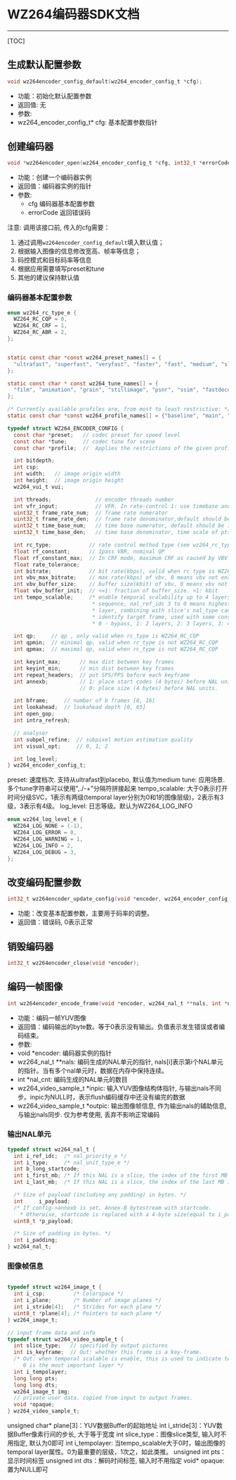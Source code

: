 # WZ264编码器SDK文档

---

[TOC]


## 生成默认配置参数

```c
void wz264encoder_config_default(wz264_encoder_config_t *cfg);
```

- 功能：初始化默认配置参数
- 返回值: 无
- 参数:
- wz264_encoder_config_t* cfg: 基本配置参数指针

##  创建编码器

```c
void *wz264encoder_open(wz264_encoder_config_t *cfg, int32_t *errorCode);
```

- 功能：创建一个编码器实例
- 返回值：编码器实例的指针
- 参数:
   - cfg 编码器基本配置参数
   - errorCode 返回错误码

注意: 调用该接口前, 传入的cfg需要：
1. 通过调用`wz264encoder_config_default`填入默认值；
2. 根据输入图像的信息修改宽高、帧率等信息；
3. 码控模式和目标码率等信息
4. 根据应用需要填写preset和tune
5. 其他的建议保持默认值

### 编码器基本配置参数

```c
enum wz264_rc_type_e {
  WZ264_RC_CQP = 0,
  WZ264_RC_CRF = 1,
  WZ264_RC_ABR = 2,
};


static const char *const wz264_preset_names[] = {
  "ultrafast", "superfast", "veryfast", "faster", "fast", "medium", "slow", "slower", "veryslow", "placebo", 0
};

static const char * const wz264_tune_names[] = { 
  "film", "animation", "grain", "stillimage", "psnr", "ssim", "fastdecode", "screen", "zerolatency", 0 
};

/* Currently available profiles are, from most to least restrictive: */
static const char *const wz264_profile_names[] = {"baseline", "main", "high", "high10", "high422", "high444", 0};

typedef struct WZ264_ENCODER_CONFIG {
  const char *preset;   // codec preset for speed level
  const char *tune;     // codec tune for scene
  const char *profile;  //  Applies the restrictions of the given profile(can be NULL)

  int bitdepth;
  int csp;
  int width;   // image origin width
  int height;  // image origin height
  wz264_vui_t vui;

  int threads;              // encoder threads number
  int vfr_input;            // VFR. In rate-control 1: use timebase and pts 0(default): use fps only
  uint32_t frame_rate_num;  // frame rate numerator
  uint32_t frame_rate_den;  // frame rate denominator,default should be 1
  uint32_t time_base_num;   // time base numerator, default should be 1
  uint32_t time_base_den;   // time base denominator, time scale of pts

  int rc_type;            // rate control method type (see wz264_rc_type_e).
  float rf_constant;      // 1pass VBR, nominal QP
  float rf_constant_max;  // In CRF mode, maximum CRF as caused by VBV
  float rate_tolerance;
  int bitrate;            // bit rate(kbps), valid when rc type is WZ264_RC_ABR
  int vbv_max_bitrate;    // max rate(kbps) of vbv, 0 means vbv not enabled,default 0
  int vbv_buffer_size;    // buffer size(kbit) of vbv, 0 means vbv not enabled,default 0
  float vbv_buffer_init;  // <=1: fraction of buffer_size. >1: kbit
  int tempo_scalable;     /* enable temporal scalability up to 4 layers video
                           * sequence, nal_ref_idc 3 to 0 means highest to lowest
                           * layer, combining with slice's nal_type can solely
                           * identify target frame, used with some constrains.
                           * 0 - bypass, 1: 2 layers, 2: 3 layers, 3: 4 layers */

  int qp;     // qp , only valid when rc_type is WZ264_RC_CQP
  int qpmin;  // minimal qp, valid when rc_type is not WZ264_RC_CQP
  int qpmax;  // maximal qp, valid when rc_type is not WZ264_RC_CQP

  int keyint_max;      // max dist between key frames
  int keyint_min;      // min dist between key frames
  int repeat_headers;  // put SPS/PPS before each keyframe
  int annexb;          // 1: place start codes (4 bytes) before NAL units,
                       // 0: place size (4 bytes) before NAL units.

  int bframe;     // number of b frames [0, 16]
  int lookahead;  // lookahead depth [0, 65]
  int open_gop;
  int intra_refresh;

  // analyser
  int subpel_refine;  // subpixel motion estimation quality
  int visual_opt;     // 0, 1, 2

  int log_level;
} wz264_encoder_config_t;
```

preset: 速度档次. 支持从ultrafast到placebo, 默认值为medium 
tune: 应用场景. 多个tune字符串可以使用",./-+"分隔符拼接起来
tempo_scalable: 大于0表示打开时间分级SVC，1表示有两级(temporal layer分别为0和1的图像层级)，2表示有3级，3表示有4级。
log_level: 日志等级。默认为WZ264_LOG_INFO
```c
enum wz264_log_level_e {
  WZ264_LOG_NONE = (-1),
  WZ264_LOG_ERROR = 0,
  WZ264_LOG_WARNING = 1,
  WZ264_LOG_INFO = 2,
  WZ264_LOG_DEBUG = 3,
};
```

## 改变编码配置参数

```c
int32_t wz264encoder_update_config(void *encoder, wz264_encoder_config_t *cfg);
```

- 功能：改变基本配置参数，主要用于码率的调整。
- 返回值：错误码, 0表示正常


## 销毁编码器

```c
int32_t wz264encoder_close(void *encoder);
```


## 编码一帧图像

```c
int wz264encoder_encode_frame(void *encoder, wz264_nal_t **nals, int *nal_cnt, wz264_video_sample_t *inpic, wz264_video_sample_t *outpic);
```

- 功能：编码一帧YUV图像
- 返回值：编码输出的byte数。等于0表示没有输出。负值表示发生错误或者编码结束。
- 参数:
- void *encoder:  编码器实例的指针
- wz264_nal_t **nals: 编码生成的NAL单元的指针, nals[i]表示第i个NAL单元的指针。当有多个nal单元时，数据在内存中保持连续。
- int *nal_cnt:  编码生成的NAL单元的数目
- wz264_video_sample_t *inpic: 输入YUV图像结构体指针, 与输出nals不同步。inpic为NULL时，表示flush编码缓存中还没有编完的数据
- wz264_video_sample_t *outpic: 输出图像帧信息, 作为输出nals的辅助信息, 与输出nals同步. 仅为参考使用, 丢弃不影响正常编码

### 输出NAL单元

```c
typedef struct wz264_nal_t {
  int i_ref_idc;  /* nal_priority_e */
  int i_type;     /* nal_unit_type_e */
  int b_long_startcode;
  int i_first_mb; /* If this NAL is a slice, the index of the first MB in the slice. */
  int i_last_mb;  /* If this NAL is a slice, the index of the last MB in the slice. */

  /* Size of payload (including any padding) in bytes. */
  int     i_payload;
  /* If config->annexb is set, Annex-B bytestream with startcode.
    * Otherwise, startcode is replaced with a 4-byte size(equal to i_payload-4) */
  uint8_t *p_payload;

  /* Size of padding in bytes. */
  int i_padding;
} wz264_nal_t;
```

### 图像帧信息

```c

typedef struct wz264_image_t {
  int i_csp;         /* Colorspace */
  int i_plane;       /* Number of image planes */
  int i_stride[4];   /* Strides for each plane */
  uint8_t *plane[4]; /* Pointers to each plane */
} wz264_image_t;

// input frame data and info
typedef struct wz264_video_sample_t {
  int slice_type;   // specified by output pictures
  int is_keyframe;  // Out: whether this frame is a key-frame.
  /* Out: when temporal scalable is enable, this is used to indicate temporal layer
     0 is the most important layer */
  int i_tempolayer;
  long long pts;
  long long dts;
  wz264_image_t img;
  // private user data. copied from input to output frames.
  void *opaque;
} wz264_video_sample_t;
```

unsigned char* plane[3]：YUV数据Buffer的起始地址
int i_stride[3]：YUV数据Buffer像素行间的步长, 大于等于宽度
int slice_type：图像slice类型, 输入时不用指定, 默认为0即可
int i_tempolayer: 当tempo_scalable大于0时，输出图像的temporal layer属性。0为最重要的层级，1次之，如此类推。
unsigned int pts：显示时间标签
unsigned int dts：解码时间标签, 输入时不用指定
void* opaque: 置为NULL即可
